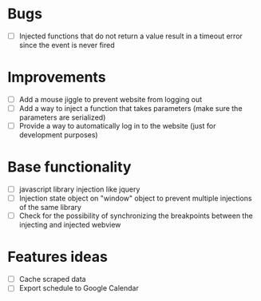 # Bugs
- [ ] Injected functions that do not return a value result in a timeout error since the event is never fired

# Improvements
- [ ] Add a mouse jiggle to prevent website from logging out
- [ ] Add a way to inject a function that takes parameters (make sure the parameters are serialized) 
- [ ] Provide a way to automatically log in to the website (just for development purposes)

# Base functionality
- [ ] javascript library injection like jquery
- [ ] Injection state object on "window" object to prevent multiple injections of the same library
- [ ] Check for the possibility of synchronizing the breakpoints between the injecting and injected webview

# Features ideas
- [ ] Cache scraped data
- [ ] Export schedule to Google Calendar
